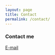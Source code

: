 ```yaml
---
layout: page
title: Contact
permalink: /contact/
---
```


### Contact me

[E-mail](mailto:salfay.anna@gmail.com)
